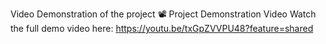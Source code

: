 Video Demonstration of the project
📽️ Project Demonstration Video
Watch the full demo video here: https://youtu.be/txGpZVVPU48?feature=shared
